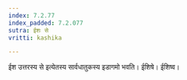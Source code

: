 ```yaml
---
index: 7.2.77
index_padded: 7.2.077
sutra: ईशः से
vritti: kashika

---
```

ईश उत्तरस्य से इत्येतस्य सार्वधातुकस्य इडागमो भवति। ईशिषे। ईशिष्व।